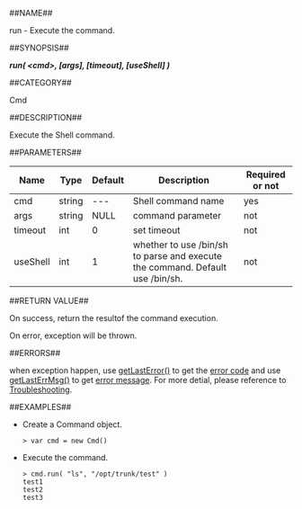 
##NAME##

run - Execute the command.

##SYNOPSIS##

***run( \<cmd\>, [args], [timeout], [useShell] )***

##CATEGORY##

Cmd

##DESCRIPTION##

Execute the Shell command.

##PARAMETERS##

| Name     | Type     | Default | Description        | Required or not |
| -------- | -------- | ------- | ------------------ | --------------- |
| cmd      | string   | ---     | Shell command name | yes             |
| args     | string   | NULL    | command parameter  | not             |
| timeout  | int      | 0       | set timeout        | not             |
| useShell | int      | 1       | whether to use /bin/sh to parse and execute the command. Default use /bin/sh.  | not             |


##RETURN VALUE##

On success, return the resultof the command execution.

On error, exception will be thrown.

##ERRORS##

when exception happen, use [getLastError()](manual/Manual/Sequoiadb_command/Global/getLastError.md) to get the [error code](manual/Manual/Sequoiadb_error_code.md)  and use [getLastErrMsg()](manual/Manual/Sequoiadb_command/Global/getLastErrMsg.md) to get [error message](manual/Manual/Sequoiadb_command/Global/getLastErrMsg.md). For more detial, please reference to [Troubleshooting](manual/FAQ/faq_sdb.md).

##EXAMPLES##

* Create a Command object.

    ```lang-javascript
    > var cmd = new Cmd()
    ```

* Execute the command.

    ```lang-javascript
    > cmd.run( "ls", "/opt/trunk/test" )
    test1
    test2
    test3
    ```
